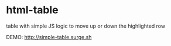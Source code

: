 # html-table
table with simple JS logic to move up or down the highlighted row


DEMO: http://simple-table.surge.sh
